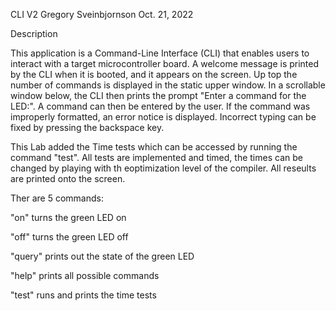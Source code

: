 CLI V2 Gregory Sveinbjornson Oct. 21, 2022

Description


This application is a Command-Line Interface (CLI) that enables users to interact with a target microcontroller board.
A welcome message is printed by the CLI when it is booted, and it appears on the screen. Up top the number of commands
is displayed in the static upper window. In a scrollable window below, the CLI then prints the prompt "Enter a command 
for the LED:". A command can then be entered by the user. If the command was improperly formatted, an error notice is
displayed. Incorrect typing can be fixed by pressing the backspace key.

This Lab added the Time tests which can be accessed by running the command "test". All tests are implemented and timed,
the times can be changed by playing with th eoptimization level of the compiler. All reseults are printed onto the screen.

Ther are 5 commands:

"on" turns the green LED on

"off" turns the green LED off

"query" prints out the state of the green LED

"help" prints all possible commands

"test" runs and prints the time tests
